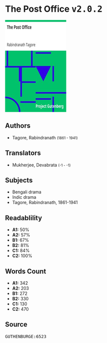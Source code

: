 # The Post Office <kbd>v2.0.2</kbd>

![](./cover.medium.jpg "")

## Authors


 - Tagore, Rabindranath <small>(1861 - 1941)</small>

## Translators


 - Mukherjee, Devabrata <small>(-1 - -1)</small>

## Subjects


 - Bengali drama
 - Indic drama
 - Tagore, Rabindranath, 1861-1941

## Readablility


 - **A1:** 50%
 - **A2:** 57%
 - **B1:** 67%
 - **B2:** 81%
 - **C1:** 84%
 - **C2:** 100%

## Words Count


 - **A1:** 342
 - **A2:** 203
 - **B1:** 272
 - **B2:** 330
 - **C1:** 130
 - **C2:** 470

## Source


<kbd>GUTHENBURGE:6523</kbd>
